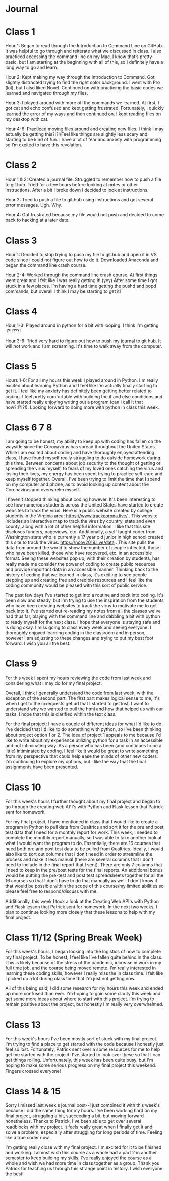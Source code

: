 # Journal

# Class 1

Hour 1: Began to read through the Introduction to Command Line on GitHub. It was helpful to go through and reiterate what we discussed in class. I also practiced accessing the command line on my Mac. I know that’s pretty basic, but I am starting at the beginning with all of this, so I definitely have a long way to go and learn. 

Hour 2: Kept making my way through the Introduction to Command. Got slightly distracted trying to find the right color background. I went with Pro (lol), but I also liked Novel. Continued on with practicing the basic codes we learned and navigated through my files. 

Hour 3: I played around with more ofl the commands we learned. At first, I got cat and echo confused and kept getting frustrated. Fortunately, I quickly learned the error of my ways and then continued on. I kept reading files on my desktop with cat. 

Hour 4-6: Practiced moving files around and creating new files. I think I may actually be getting this?!?!/Feel like things are slightly less scary and starting to be kind of fun. I have a lot of fear and anxiety with programming so I’m excited to have this revolation. 

# Class 2

Hour 1 & 2: Created a journal file. Struggled to remember how to push a file to git.hub. Tried for a few hours before looking at notes or other instructions. After a bit I broke down I decided to look at instructions. 

Hour 3: Tried to push a file to git.hub using instructions and got several error messages. Ugh. Why. 

Hour 4: Got frustrated because my file would not push and decided to come back to hacking at a later date. 

# Class 3

Hour 1: Decided to stop trying to push my file to git.hub and open it in VS code since I could not figure out how to do it. Downloaded Anaconda and began the command line crash course. 

Hour 2-4: Worked through the command line crash course. At first things went great and I felt like I was really getting it! (yey) After some time I got stuck in a few places. I’m having a hard time getting the pushd and popd commands, but overall I think I may be starting to get it!

# Class 4

Hour 1-3: Played around in python for a bit with looping. I think I'm getting it?!?!??!

Hour 3-6: Tried very hard to figure out how to push my journal to git hub. It will not work and I am screaming. It's time to walk away from the computer. 

# Class 5

Hours 1-6: For all my hours this week I played around in Python. I'm really excited about learning Python and I feel like I'm actually finally starting to get it. I feel like my anxiety has definitely been getting better related to coding. I feel pretty comfortable with building the if and else conditions and have started really enjoying writing out a program (can I call it that now?!!?!?!). Looking forward to doing more with python in class this week. 

# Class 6 7 8

I am going to be honest, my ability to keep up with coding has fallen on the wayside since the Coronavirus has spread throughout the United States. While I am excited about coding and have thoroughly enjoyed attending class, I have found myself really struggling to do outside homework during this time. Between concerns about job security to the thought of getting or spreading the virus myself, to fears of my loved ones catching the virus and losing their lives, my energy has been spent trying to practice self-care and keep myself together. Overall, I've been trying to limit the time that I spend on my computer and phone, as to avoid looking up content about the Coronavirus and overwhelm myself. 

I haven't stopped thinking about coding however. It's been interesting to see how numerous students across the United States have started to create websites to track the virus. Here is a public website created by college students in the Virginia area: https://www.trackcorona.live/ . This website includes an interactive map to track the virus by country, state and even county, along with a lot of other helpful information. I like that this site discloses funders, pageviews, etc.  Additionally, a self taught coder from Washington state who is currently a 17 year old junior in high school created this site to track the virus: https://ncov2019.live/data . This site pulls the data from around the world to show the number of people inflected, those who have been killed, those who have recovered, etc. in an accessible format. Seeing these websites pop up, with their creation by students, has really made me consider the power of coding to create public resources and provide important data in an accessible manner. Thinking back to the history of coding that we learned in class, it's exciting to see people stepping up and creating free and credible resources and I feel like the coding community would be pleased with this sort of public service. 

The past few days I've started to get into a routine and back into coding. It's been slow and steady, but I'm trying to use the inspiration from the students who have been creating websites to track the virus to motivate me to get back into it. I've started out re-reading my notes from all the classes we've had thus far, playing with the command line and dabbling a bit with python to ready myself for the next class. I hope that everyone is staying safe and is doing okay. I miss going to class every week and seeing everyone. I thoroughly enjoyed learning coding in the classroom and in person, however I am adjusting to these changes and trying to put my best foot forward. I wish you all the best. 

# Class 9

For this week I spent my hours reviewing the code from last week and considering what I may do for my final project. 

Overall, I think I generally understand the code from last week, with the exception of the second part. The first part makes logical sense to me, it's when I get to the r=requests.get.url that I started to get lost. I want to understand why we wanted to pull the html and how that helped us with our tasks. I hope that this is clarified within the text class. 

For the final project: I have a couple of different ideas for what I'd like to do. I've decided that I'd like to do something with python, so I've been thinking about project option 1 or 2. The idea of project 1 appeals to me because I'd like to write about my experience utilizing python for a task in an accessible and not intiminating way. As a person who has been (and continues to be a little) intiminated by coding, I feel like it would be great to write something from my perspective that could help ease the minds of other new coders. I'm continuing to explore my options, but I like the way that the final assignments have been presented. 

# Class 10

For this week's hours I further thought about my final project and began to go through the creating web API's with Python and Flask lesson that Patrick sent for homework. 

For my final project, I have mentioned in class that I would like to create a program in Python to pull data from Qualtrics and sort it for the pre and post test data that I need for a monthly report for work. This week, I needed to complete the monthly report manually, so I was able to take another look at what I would want the program to do. Essentially, there are 16 courses that need both pre and post test data to be pulled from Qualtrics. Ideally, I would also like to sort out columns that I don't need in order to streamline the process and make it less manual (there are several columns that I don't need to include in the final report that I sent). There are only 7 columns that I need to keep in the pre/post tests for the final reports. An additional bonus would be putting the pre-test and post test spreadsheets together for all the 16 courses so that I don't have to do that manually as well. I don't know if that would be possible within the scope of this course/my limited abilities so please feel free to respond/discuss with me. 

Additionally, this week I took a look at the Creating Web API's with Python and Flask lesson that Patrick sent for homework. In the next two weeks, I plan to continue looking more closely that these lessons to help with my final project.

# Class 11/12 (Spring Break Week)

For this week's hours, I began looking into the logistics of how to complete my final project. To be honest, I feel like I've fallen quite behind in the class. This is likely because of the stress of the pandemic, increase in work in my full time job, and the course being moved remote. I'm really interested in learning these coding skills; however I really miss the in class time. I felt like I picked up a lot during class time that I'm just not getting now. 

All of this being said, I did some research for my hours this week and ended up more confused than ever. I'm hoping to gain some clarity this week and get some more ideas about where to start with this project. I'm trying to remain positive about the project, but honestly I'm really very overwhelmed. 

# Class 13 

For this week's hours I've been mostly sort of stuck with my final project. I'm trying to find a place to get started with the code because I honestly just feel so lost. Fortunately, Patrick sent over a some resources for me to help get me started with the project. I've started to look over these so that I can get things rolling. Unfortunately, this week has been quite busy, but I'm hoping to make some serious progress on my final project this weekend. Fingers crossed everyone! 

# Class 14 & 15

Sorry I missed last week's journal post--I just combined it with this week's because I did the same thing for my hours. I've been working hard on my final project, struggling a bit, succeeding a bit, but moving forward nonetheless. Thanks to Patrick, I've been able to get over several roadblocks with my project. It feels really great when I finally get it and solve a problem, especially after struggling for long periods of time. Feeling like a true coder now. 

I'm getting really close with my final project. I'm excited for it to be finished and working. I almost wish this course as a whole had a part 2 in another semester to keep building my skills. I've really enjoyed the course as a whole and wish we had more time in class together as a group. Thank you Patrick for teaching us through this strange point in history. I wish everyone the best!